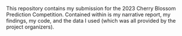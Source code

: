 This repository contains my submission for the 2023 Cherry Blossom Prediction Competition. Contained within is my narrative report, my findings, my code, and the data I used (which was all provided by the project organizers).
